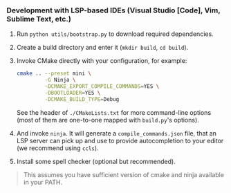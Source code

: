 ### Development with LSP-based IDEs (Visual Studio [Code], Vim, Sublime Text, etc.)

1. Run `python utils/bootstrap.py` to download required dependencies.
2. Create a build directory and enter it (`mkdir build`, `cd build`).
3. Invoke CMake directly with your configuration, for example:

    ```bash
    cmake .. --preset mini \
             -G Ninja \
             -DCMAKE_EXPORT_COMPILE_COMMANDS=YES \
             -DBOOTLOADER=YES \
             -DCMAKE_BUILD_TYPE=Debug
    ```

    See the header of `./CMakeLists.txt` for more command-line options (most of them are one-to-one mapped with `build.py`'s options).
4. And invoke `ninja`. It will generate a `compile_commands.json` file, that an LSP server can pick up and use to provide autocompletion to your editor (we recommend using `ccls`).
5. Install some spell checker (optional but recommended).

> This assumes you have sufficient version of cmake and ninja available in your PATH.
